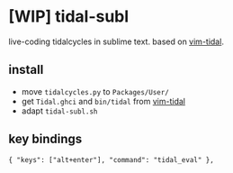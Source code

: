 # [WIP] tidal-subl

live-coding tidalcycles in sublime text. based on [vim-tidal](https://github.com/munshkr/vim-tidal).

## install

- move `tidalcycles.py` to `Packages/User/`
- get `Tidal.ghci` and `bin/tidal` from [vim-tidal](https://github.com/munshkr/vim-tidal/blob/master/Tidal.ghci)
- adapt `tidal-subl.sh`

## key bindings

`{ "keys": ["alt+enter"], "command": "tidal_eval" },`